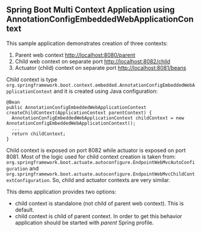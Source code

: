 ## Spring Boot Multi Context Application using AnnotationConfigEmbeddedWebApplicationContext

This sample application demonstrates creation of three contexts:

1. Parent web context [http://localhost:8080/parent](http://localhost:8080/parent)
2. Child web context on separate port [http://localhost:8082/child](http://localhost:8082/child)
3. Actuator (child) context on separate port [http://localhost:8081/beans](http://localhost:8081/beans)

Child context is type `org.springframework.boot.context.embedded.AnnotationConfigEmbeddedWebApplicationContext` and it is created using Java configuration:
```
@Bean
public AnnotationConfigEmbeddedWebApplicationContext createChildContext(ApplicationContext parentContext) {
  AnnotationConfigEmbeddedWebApplicationContext childContext = new AnnotationConfigEmbeddedWebApplicationContext();
  ...
  return childContext;
}
```

Child context is exposed on port 8082 while actuator is exposed on port 8081.
Most of the logic used for child context creation is taken from: `org.springframework.boot.actuate.autoconfigure.EndpointWebMvcAutoConfiguration` and `org.springframework.boot.actuate.autoconfigure.EndpointWebMvcChildContextConfiguration`.
So, child and actuator contexts are very similar.

This demo application provides two options:
* child context is standalone (not child of parent web context). This is default.
* child context is child of parent context. In order to get this behavior application should be started with *parent* Spring profile.
